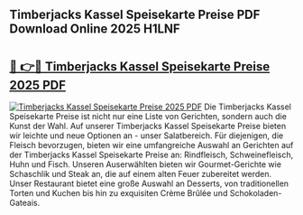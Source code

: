 ## Timberjacks Kassel Speisekarte Preise PDF Download Online 2025 H1LNF

# <h2><a href="http://gc99qqx.nevu.top/?p=Timberjacks+Kassel+Speisekarte+Preise">🔗 👉🔴 Timberjacks Kassel Speisekarte Preise 2025 PDF</a></h2>

[![Timberjacks Kassel Speisekarte Preise 2025 PDF](https://i.imgur.com/dBaPXMq.png)](http://gc99qqx.nevu.top/?p=Timberjacks+Kassel+Speisekarte+Preise)
Die Timberjacks Kassel Speisekarte Preise ist nicht nur eine Liste von Gerichten, sondern auch die Kunst der Wahl. Auf unserer Timberjacks Kassel Speisekarte Preise bieten wir leichte und neue Optionen an - unser Salatbereich. Für diejenigen, die Fleisch bevorzugen, bieten wir eine umfangreiche Auswahl an Gerichten auf der Timberjacks Kassel Speisekarte Preise an: Rindfleisch, Schweinefleisch, Huhn und Fisch. Unseren Auserwählten bieten wir Gourmet-Gerichte wie Schaschlik und Steak an, die auf einem alten Feuer zubereitet werden. Unser Restaurant bietet eine große Auswahl an Desserts, von traditionellen Torten und Kuchen bis hin zu exquisiten Crème Brûlée und Schokoladen-Gateais.

